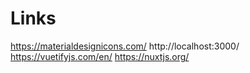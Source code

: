 # Links
https://materialdesignicons.com/
http://localhost:3000/
https://vuetifyjs.com/en/
https://nuxtjs.org/
